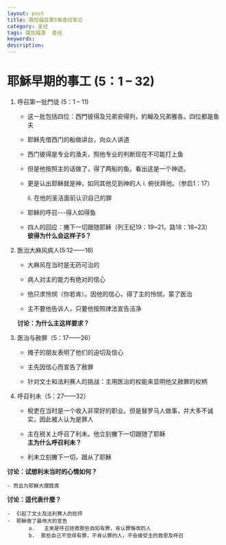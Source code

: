 ```yaml
---
layout: post
title: 路加福音第5章查经笔记
category: 圣经
tags: 路加福音  查经
keywords: 
description: 
---
```

<h1>耶穌早期的事工 (5：1 – 32)</h1>     

1. 呼召第一批門徒 (5：1 – 11)     
    - 这一批包括四位：西門彼得及兄弟安得列，約翰及兄弟雅各。四位都是鱼夫 
    -  耶稣先借西门的船做讲台，向众人讲道
    -  西门彼得是专业的渔夫，照他专业的判断现在不可能打上鱼
    -  但是他按照主的话做了，得了两船的鱼。看出这是一个神迹。
    -  更是认出耶稣就是神，如同其他见到神的人
          i. 俯伏拜他。（参启1：17）     
          
          ii. 在他的圣洁面前认识自己的罪   
    
    -  耶稣的呼召---得人如得鱼
    -  四人的回应：撇下一切跟随耶稣（列王纪19：19~21，路18：18~23）      
    **彼得为什么会这样子5？**   

2. 医治大麻风病人(5:12——16)     

    -  大麻风在当时是无药可治的   
    
    -  病人对主的能力有绝对的信心   
    
    -  他只求怜悯（你若肯）。因他的信心，得了主的怜悯，蒙了医治   
    -  主不要他告诉人，只要他按照律法宣告洁净     
    
    **讨论：为什么主这样要求？**     
    
3. 医治与赦罪（5：17——26）     
    
    - 摊子的朋友表明了他们的迫切及信心   

    - 主先因信心而宣告了赦罪    
     
    -  针对文士和法利赛人的挑战：主用医治的权能来显明他又赦罪的权柄   
     
4. 呼召利未（5：27——32）    

    -  稅吏在当时是一个收入非常好的职业。但是替罗马人做事，并大多不诚实，因此被人认为是罪人    
    
    -  主在税关上呼召了利未。他立刻撇下一切跟随了耶稣    
**主为什么呼召利未？**
     
    - 	利未立刻撇下一切，跟从了耶穌    
     
**讨论：试想利未当时的心情如何？**
     
    - 而且为耶穌大摆筳席     
    
**讨论：這代表什麼？**    
     
    -  引起了文士及法利赛人的批抨    
    -  耶穌做了最伟大的宣告      
           a.	主來是呼召拯救那些自知有罪，肯认罪悔改的人
           b.  那些自己不觉得有罪，不肯认罪的人，不会接受主的救恩及呼召
 

   